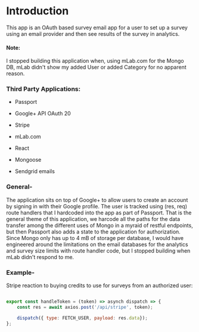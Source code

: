 # **Introduction**

This app is an OAuth based survey email app for a user to set up a survey using an email provider and then see results of the survey in analytics.

#### **Note:**

I stopped building this application when, using mLab.com for the Mongo DB, mLab didn't show my added User or added Category for no apparent reason.

### Third Party Applications:

* Passport

* Google+ API OAuth 20

* Stripe

* mLab.com

* React

* Mongoose

* Sendgrid emails

### **General-**

The application sits on top of Google+ to allow users to create an account by signing in with their Google profile. The user is tracked using (res, req) route handlers that I hardcoded into the app as part of Passport. That is the general theme of this application, we harcode all the paths for the data transfer among the different uses of Mongo in a myraid of restful endpoints, but then Passport also adds a state to the application for authorization. Since Mongo only has up to 4 mB of storage per database, I would have engineered around the limitations on the email databases for the analytics and survey size limits with route handler code, but I stopped building when mLab didn't respond to me.

### **Example-**

Stripe reaction to buying credits to use for surveys from an authorized user:

```javascript

export const handleToken = (token) => asynch dispatch => {
	const res = await axios.post('/api/stripe', token);

	dispatch({ type: FETCH_USER, payload: res.data});
};
```